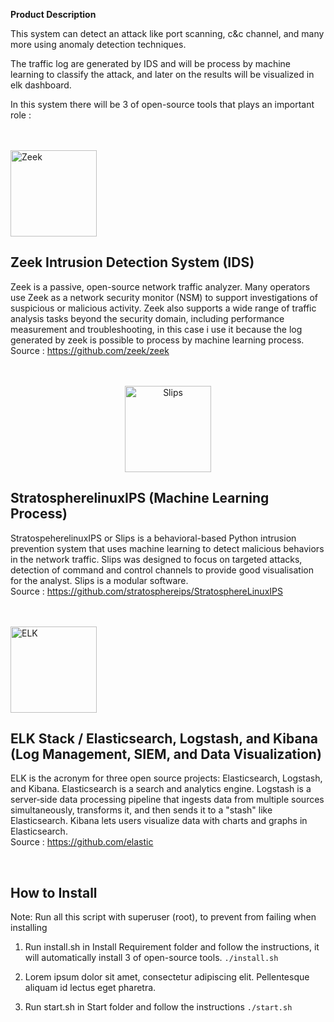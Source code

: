 **Product Description**

This system can detect an attack like port scanning, c&c channel, and many more using anomaly detection techniques.

The traffic log are generated by IDS and will be process by machine learning to classify the attack, and later on the results will be visualized in elk dashboard. 

In this system there will be 3 of open-source tools that plays an important role :

<br>
<br>

<img width="138" alt="Zeek" src="https://user-images.githubusercontent.com/43380235/169695699-0a33f0a1-7b38-44c9-9c54-e093ae7ff411.png">

**Zeek Intrusion Detection System (IDS)**
--
Zeek is a passive, open-source network traffic analyzer. Many operators use Zeek as a network security monitor (NSM) to support investigations of suspicious or malicious activity. Zeek also supports a wide range of traffic analysis tasks beyond the security domain, including performance measurement and troubleshooting, in this case i use it because the log generated by zeek is possible to process by machine learning process. <br>
Source : https://github.com/zeek/zeek

<br>
<br>

<center> <img width="138" alt="Slips" src="https://user-images.githubusercontent.com/43380235/169695789-a290d114-2f6c-471e-9c94-87d2322085aa.png"> </center>

**StratospherelinuxIPS (Machine Learning Process)**
--
StratospeherelinuxIPS or Slips is a behavioral-based Python intrusion prevention system that uses machine learning to detect malicious behaviors in the network traffic. Slips was designed to focus on targeted attacks, detection of command and control channels to provide good visualisation for the analyst. Slips is a modular software. <br>
Source : https://github.com/stratosphereips/StratosphereLinuxIPS

<br>
<br>

<img width="138" alt="ELK" src="https://user-images.githubusercontent.com/43380235/169695696-7b2cd0f0-0a2e-4ea7-b5d6-b32772c68203.png">

**ELK Stack / Elasticsearch, Logstash, and Kibana (Log Management, SIEM, and Data Visualization)**
--
ELK is the acronym for three open source projects: Elasticsearch, Logstash, and Kibana. Elasticsearch is a search and analytics engine. Logstash is a server‑side data processing pipeline that ingests data from multiple sources simultaneously, transforms it, and then sends it to a "stash" like Elasticsearch. Kibana lets users visualize data with charts and graphs in Elasticsearch. <br>
Source : https://github.com/elastic

<br>

**How to Install**
--
Note: Run all this script with superuser (root), to prevent from failing when installing

1. Run install.sh in Install Requirement folder and follow the instructions, it will automatically install 3 of open-source tools.
``` ./install.sh ```

2. Lorem ipsum dolor sit amet, consectetur adipiscing elit. Pellentesque aliquam id lectus eget pharetra.
 
3. Run start.sh in Start folder and follow the instructions
``` ./start.sh ```
